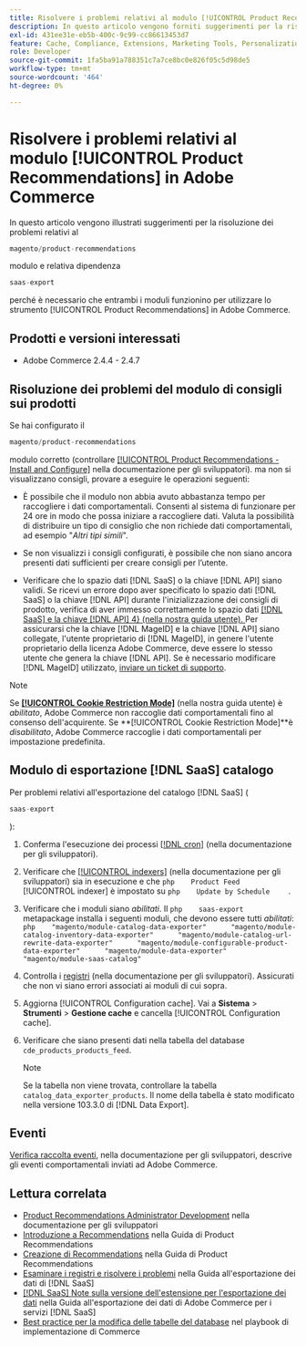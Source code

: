 ```yaml
---
title: Risolvere i problemi relativi al modulo [!UICONTROL Product Recommendations] in Adobe Commerce
description: In questo articolo vengono forniti suggerimenti per la risoluzione dei problemi relativi al modulo [!UICONTROL Product Recommendations] in Adobe Commerce.
exl-id: 431ee31e-eb5b-400c-9c99-cc86613453d7
feature: Cache, Compliance, Extensions, Marketing Tools, Personalization, Products, Recommendations
role: Developer
source-git-commit: 1fa5ba91a788351c7a7ce8bc0e826f05c5d98de5
workflow-type: tm+mt
source-wordcount: '464'
ht-degree: 0%

---
```


# Risolvere i problemi relativi al modulo [!UICONTROL Product Recommendations] in Adobe Commerce

In questo articolo vengono illustrati suggerimenti per la risoluzione dei problemi relativi al

```php
magento/product-recommendations
```

modulo e relativa dipendenza

```php
saas-export
```

perché è necessario che entrambi i moduli funzionino per utilizzare lo strumento [!UICONTROL Product Recommendations] in Adobe Commerce.

## Prodotti e versioni interessati

* Adobe Commerce 2.4.4 - 2.4.7

## Risoluzione dei problemi del modulo di consigli sui prodotti

Se hai configurato il

```php
magento/product-recommendations
```

modulo corretto (controllare [[!UICONTROL Product Recommendations - Install and Configure]](https://experienceleague.adobe.com/en/docs/commerce-merchant-services/product-recommendations/getting-started/install-configure) nella documentazione per gli sviluppatori). ma non si visualizzano consigli, provare a eseguire le operazioni seguenti:

* È possibile che il modulo non abbia avuto abbastanza tempo per raccogliere i dati comportamentali. Consenti al sistema di funzionare per 24 ore in modo che possa iniziare a raccogliere dati. Valuta la possibilità di distribuire un tipo di consiglio che non richiede dati comportamentali, ad esempio &quot;*Altri tipi simili*&quot;.

* Se non visualizzi i consigli configurati, è possibile che non siano ancora presenti dati sufficienti per creare consigli per l’utente.

* Verificare che lo spazio dati [!DNL SaaS] o la chiave [!DNL API] siano validi. Se ricevi un errore dopo aver specificato lo spazio dati [!DNL SaaS] o la chiave [!DNL API] durante l&#39;inizializzazione dei consigli di prodotto, verifica di aver immesso correttamente lo spazio dati [[!DNL SaaS] e la chiave  [!DNL API] 4} (nella nostra guida utente). ](https://experienceleague.adobe.com/en/docs/commerce-admin/config/services/saas) Per assicurarsi che la chiave [!DNL MageID] e la chiave [!DNL API] siano collegate, l&#39;utente proprietario di [!DNL MageID], in genere l&#39;utente proprietario della licenza Adobe Commerce, deve essere lo stesso utente che genera la chiave [!DNL API]. Se è necessario modificare [!DNL MageID] utilizzato, [inviare un ticket di supporto](/help/help-center-guide/help-center/magento-help-center-user-guide.md#submit-ticket).

>[!NOTE]
>
>Se [**[!UICONTROL Cookie Restriction Mode]**](https://experienceleague.adobe.com/en/docs/commerce-admin/start/compliance/privacy/compliance-cookie-law) (nella nostra guida utente) è *abilitato*, Adobe Commerce non raccoglie dati comportamentali fino al consenso dell&#39;acquirente. Se **[!UICONTROL Cookie Restriction Mode]**è *disabilitato*, Adobe Commerce raccoglie i dati comportamentali per impostazione predefinita.

## Modulo di esportazione [!DNL SaaS] catalogo

Per problemi relativi all&#39;esportazione del catalogo [!DNL SaaS] (

```php
saas-export
```

):

1. Conferma l&#39;esecuzione dei processi [[!DNL cron]](https://experienceleague.adobe.com/en/docs/commerce-operations/configuration-guide/cli/configure-cron-jobs) (nella documentazione per gli sviluppatori).
1. Verificare che [[!UICONTROL indexers]](https://experienceleague.adobe.com/en/docs/commerce-operations/configuration-guide/cli/manage-indexers) (nella documentazione per gli sviluppatori) sia in esecuzione e che    ```php    Product Feed    ```    [!UICONTROL indexer] è impostato su    ```php    Update by Schedule    ```    .
1. Verificare che i moduli siano *abilitati*. Il    ```php    saas-export    ```    metapackage installa i seguenti moduli, che devono essere tutti *abilitati*:    ```php    "magento/module-catalog-data-exporter"      "magento/module-catalog-inventory-data-exporter"      "magento/module-catalog-url-rewrite-data-exporter"      "magento/module-configurable-product-data-exporter"      "magento/module-data-exporter"      "magento/module-saas-catalog"    ```
1. Controlla i [registri](https://experienceleague.adobe.com/en/docs/commerce-operations/configuration-guide/cli/enable-logging) (nella documentazione per gli sviluppatori). Assicurati che non vi siano errori associati ai moduli di cui sopra.
1. Aggiorna [!UICONTROL Configuration cache]. Vai a **Sistema** > **Strumenti** > **Gestione cache** e cancella [!UICONTROL Configuration cache].
1. Verificare che siano presenti dati nella tabella del database `cde_products_products_feed`.

   >[!NOTE]
   >
   >Se la tabella non viene trovata, controllare la tabella `catalog_data_exporter_products`. Il nome della tabella è stato modificato nella versione 103.3.0 di [!DNL Data Export].

## Eventi

[Verifica raccolta eventi](https://experienceleague.adobe.com/en/docs/commerce-merchant-services/product-recommendations/getting-started/verify), nella documentazione per gli sviluppatori, descrive gli eventi comportamentali inviati ad Adobe Commerce.

## Lettura correlata

* [Product Recommendations Administrator Development](https://experienceleague.adobe.com/en/docs/commerce-merchant-services/product-recommendations/developer/development-overview) nella documentazione per gli sviluppatori
* [Introduzione a Recommendations](https://experienceleague.adobe.com/en/docs/commerce-merchant-services/product-recommendations/overview) nella Guida di Product Recommendations
* [Creazione di Recommendations](https://experienceleague.adobe.com/en/docs/commerce-merchant-services/product-recommendations/admin/create) nella Guida di Product Recommendations
* [Esaminare i registri e risolvere i problemi](https://experienceleague.adobe.com/en/docs/commerce-merchant-services/saas-data-export/troubleshooting-logging) nella Guida all&#39;esportazione dei dati di [!DNL SaaS]
* [[!DNL SaaS] Note sulla versione dell&#39;estensione per l&#39;esportazione dei dati](https://experienceleague.adobe.com/en/docs/commerce-merchant-services/saas-data-export/release-notes) nella Guida all&#39;esportazione dei dati di Adobe Commerce per i servizi [!DNL SaaS]
* [Best practice per la modifica delle tabelle del database](https://experienceleague.adobe.com/en/docs/commerce-operations/implementation-playbook/best-practices/development/modifying-core-and-third-party-tables#why-adobe-recommends-avoiding-modifications) nel playbook di implementazione di Commerce

